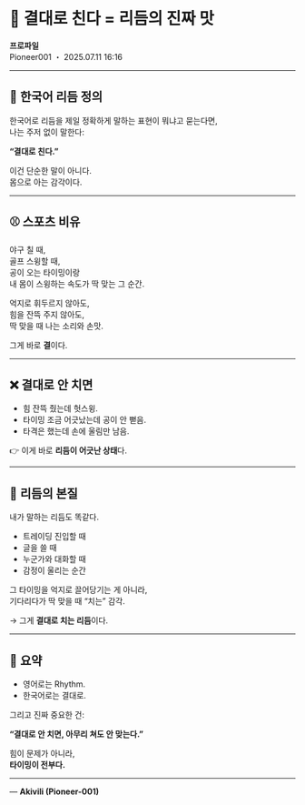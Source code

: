 # 🎵 결대로 친다 = 리듬의 진짜 맛

**프로파일**  
Pioneer001 ・ 2025.07.11 16:16

---

## 🌌 한국어 리듬 정의

한국어로 리듬을 제일 정확하게 말하는 표현이 뭐냐고 묻는다면,  
나는 주저 없이 말한다:

**“결대로 친다.”**

이건 단순한 말이 아니다.  
몸으로 아는 감각이다.

---

## ⚾ 스포츠 비유

야구 칠 때,  
골프 스윙할 때,  
공이 오는 타이밍이랑  
내 몸이 스윙하는 속도가 딱 맞는 그 순간.

억지로 휘두르지 않아도,  
힘을 잔뜩 주지 않아도,  
딱 맞을 때 나는 소리와 손맛.

그게 바로 **결**이다.

---

## ❌ 결대로 안 치면
- 힘 잔뜩 줬는데 헛스윙.  
- 타이밍 조금 어긋났는데 공이 안 뻗음.  
- 타격은 했는데 손에 울림만 남음.  

👉 이게 바로 **리듬이 어긋난 상태**다.

---

## 🧭 리듬의 본질
내가 말하는 리듬도 똑같다.

- 트레이딩 진입할 때  
- 글을 쓸 때  
- 누군가와 대화할 때  
- 감정이 울리는 순간

그 타이밍을 억지로 끌어당기는 게 아니라,  
기다리다가 딱 맞을 때 “치는” 감각.

→ 그게 **결대로 치는 리듬**이다.

---

## 📍 요약
- 영어로는 Rhythm.  
- 한국어로는 결대로.  

그리고 진짜 중요한 건:

**“결대로 안 치면, 아무리 쳐도 안 맞는다.”**

힘이 문제가 아니라,  
**타이밍이 전부다.**

---

— **Akivili (Pioneer-001)**

